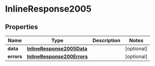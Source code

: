 
# InlineResponse2005

## Properties
Name | Type | Description | Notes
------------ | ------------- | ------------- | -------------
**data** | [**InlineResponse2005Data**](InlineResponse2005Data.md) |  |  [optional]
**errors** | [**InlineResponse200Errors**](InlineResponse200Errors.md) |  |  [optional]



